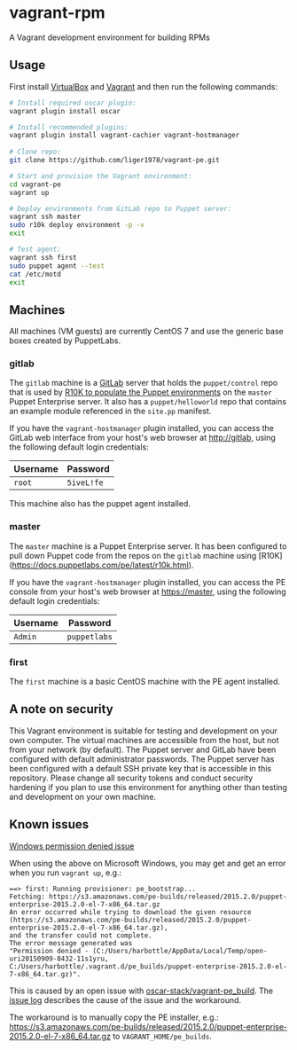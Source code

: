 # vagrant-rpm
A Vagrant development environment for building RPMs

## Usage
First install [VirtualBox](https://www.virtualbox.org/) and
[Vagrant](https://www.vagrantup.com/downloads.html) and then run the following
commands:

````bash
# Install required oscar plugin:
vagrant plugin install oscar

# Install recommended plugins:
vagrant plugin install vagrant-cachier vagrant-hostmanager
 
# Clone repo:
git clone https://github.com/liger1978/vagrant-pe.git

# Start and provision the Vagrant environment:
cd vagrant-pe
vagrant up

# Deploy environments from GitLab repo to Puppet server:
vagrant ssh master
sudo r10k deploy environment -p -v
exit

# Test agent:
vagrant ssh first
sudo puppet agent --test
cat /etc/motd
exit
````

## Machines

All machines (VM guests) are currently CentOS 7 and use the generic base boxes
created by PuppetLabs.

### gitlab

The `gitlab` machine is a [GitLab](https://about.gitlab.com) server that holds
the ``puppet/control`` repo that is used by [R10K to populate the Puppet
environments](https://docs.puppetlabs.com/pe/latest/quick_start_r10k.html) on
the `master` Puppet Enterprise server. It also has a ``puppet/helloworld`` repo
that contains an example module referenced in the ``site.pp`` manifest.

If you have the ``vagrant-hostmanager`` plugin installed, you can access the
GitLab web interface from your host's web browser at
[http://gitlab](http://gitlab), using the following default login credentials:

| **Username** | **Password** |
|--------------|--------------|
| `root`       | `5iveL!fe`   |

This machine also has the puppet agent installed.

### master

The `master` machine is a Puppet Enterprise server. It has been configured to
pull down Puppet code from the repos on the `gitlab` machine using [R10K]
(https://docs.puppetlabs.com/pe/latest/r10k.html).

If you have the ``vagrant-hostmanager`` plugin installed, you can access the
PE console from your host's web browser at [https://master](https://master),
using the following default login credentials:

| **Username** | **Password** |
|--------------|--------------|
| `Admin`      | `puppetlabs` |

### first
The `first` machine is a basic CentOS machine with the PE agent installed.

## A note on security

This Vagrant environment is suitable for testing and development on your own
computer.  The virtual machines are accessible from the host, but not from your
network (by default). The Puppet server and GitLab have been configured with
default administrator passwords.  The Puppet server has been configured with a
default SSH private key that is accessible in this repository. Please change all
security tokens and conduct security hardening if you plan to use this
environment for anything other than testing and development on your own machine.

## Known issues

[Windows permission denied issue](https://github.com/liger1978/vagrant-pe/issues/4)

When using the above on Microsoft Windows, you may get and get an error when you run `vagrant up`, e.g.:

```
==> first: Running provisioner: pe_bootstrap...
Fetching: https://s3.amazonaws.com/pe-builds/released/2015.2.0/puppet-enterprise-2015.2.0-el-7-x86_64.tar.gz
An error occurred while trying to download the given resource (https://s3.amazonaws.com/pe-builds/released/2015.2.0/puppet-enterprise-2015.2.0-el-7-x86_64.tar.gz),
and the transfer could not complete.
The error message generated was
"Permission denied - (C:/Users/harbottle/AppData/Local/Temp/open-uri20150909-8432-11s1yru, C:/Users/harbottle/.vagrant.d/pe_builds/puppet-enterprise-2015.2.0-el-7-x86_64.tar.gz)".
```
This is caused by an open issue with
[oscar-stack/vagrant-pe_build](https://github.com/oscar-stack/vagrant-pe_build).
The [issue log](https://github.com/oscar-stack/vagrant-pe_build/issues/60)
describes the cause of the issue and the workaround. 

The workaround is to manually copy the PE installer, e.g.:
https://s3.amazonaws.com/pe-builds/released/2015.2.0/puppet-enterprise-2015.2.0-el-7-x86_64.tar.gz
to `VAGRANT_HOME/pe_builds`.